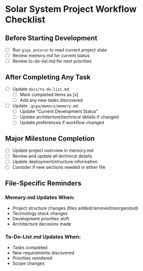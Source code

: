 # Solar System Project Workflow Checklist

## Before Starting Development

- [ ] Run `giga_autorun` to read current project state
- [ ] Review memory.md for current status
- [ ] Review to-do-list.md for next priorities

## After Completing Any Task

- [ ] Update `docs/to-do-list.md`:
  - [ ] Mark completed items as [x]
  - [ ] Add any new tasks discovered
- [ ] Update `.giga/memory/memory.md`:
  - [ ] Update "Current Development Status"
  - [ ] Update architecture/technical details if changed
  - [ ] Update preferences if workflow changed

## Major Milestone Completion

- [ ] Update project overview in memory.md
- [ ] Review and update all technical details
- [ ] Update deployment/structure information
- [ ] Consider if new sections needed in either file

## File-Specific Reminders

### Memory.md Updates When:

- Project structure changes (files added/removed/reorganized)
- Technology stack changes
- Development priorities shift
- Architecture decisions made

### To-Do-List.md Updates When:

- Tasks completed
- New requirements discovered
- Priorities reordered
- Scope changes
